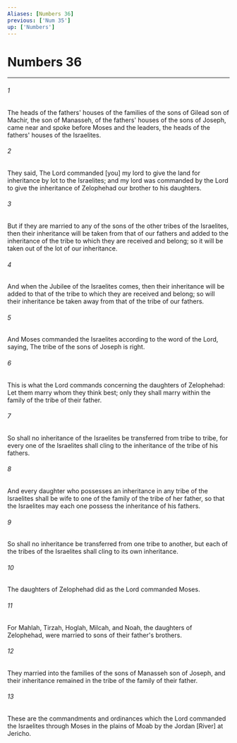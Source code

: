 ```yaml
---
Aliases: [Numbers 36]
previous: ['Num 35']
up: ['Numbers']
---
```

# Numbers 36

***














###### 1 






The heads of the fathers' houses of the families of the sons of Gilead son of Machir, the son of Manasseh, of the fathers' houses of the sons of Joseph, came near and spoke before Moses and the leaders, the heads of the fathers' houses of the Israelites. 













###### 2 






They said, The Lord commanded [you] my lord to give the land for inheritance by lot to the Israelites; and my lord was commanded by the Lord to give the inheritance of Zelophehad our brother to his daughters. 













###### 3 






But if they are married to any of the sons of the other tribes of the Israelites, then their inheritance will be taken from that of our fathers and added to the inheritance of the tribe to which they are received and belong; so it will be taken out of the lot of our inheritance. 













###### 4 






And when the Jubilee of the Israelites comes, then their inheritance will be added to that of the tribe to which they are received and belong; so will their inheritance be taken away from that of the tribe of our fathers. 













###### 5 






And Moses commanded the Israelites according to the word of the Lord, saying, The tribe of the sons of Joseph is right. 













###### 6 






This is what the Lord commands concerning the daughters of Zelophehad: Let them marry whom they think best; only they shall marry within the family of the tribe of their father. 













###### 7 






So shall no inheritance of the Israelites be transferred from tribe to tribe, for every one of the Israelites shall cling to the inheritance of the tribe of his fathers. 













###### 8 






And every daughter who possesses an inheritance in any tribe of the Israelites shall be wife to one of the family of the tribe of her father, so that the Israelites may each one possess the inheritance of his fathers. 













###### 9 






So shall no inheritance be transferred from one tribe to another, but each of the tribes of the Israelites shall cling to its own inheritance. 













###### 10 






The daughters of Zelophehad did as the Lord commanded Moses. 













###### 11 






For Mahlah, Tirzah, Hoglah, Milcah, and Noah, the daughters of Zelophehad, were married to sons of their father's brothers. 













###### 12 






They married into the families of the sons of Manasseh son of Joseph, and their inheritance remained in the tribe of the family of their father. 













###### 13 






These are the commandments and ordinances which the Lord commanded the Israelites through Moses in the plains of Moab by the Jordan [River] at Jericho.
